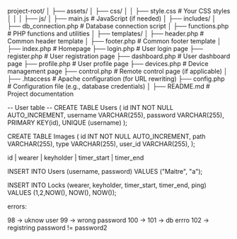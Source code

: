 project-root/
│
├── assets/
│   ├── css/
│   │   ├── style.css        # Your CSS styles
│   │
│   ├── js/
│       ├── main.js          # JavaScript (if needed)
│
├── includes/
│   ├── db_connection.php    # Database connection script
│   ├── functions.php        # PHP functions and utilities
│
├── templates/
│   ├── header.php           # Common header template
│   ├── footer.php           # Common footer template
│
├── index.php                # Homepage
├── login.php                # User login page
├── register.php             # User registration page
├── dashboard.php            # User dashboard page
├── profile.php              # User profile page
├── devices.php              # Device management page
├── control.php              # Remote control page (if applicable)
│
├── .htaccess                # Apache configuration (for URL rewriting)
├── config.php               # Configuration file (e.g., database credentials)
│
├── README.md                # Project documentation

-- User table --
CREATE TABLE Users (
  id INT NOT NULL AUTO_INCREMENT,
  username VARCHAR(255),
  password VARCHAR(255),
  PRIMARY KEY(id),
  UNIQUE (username)
);

CREATE TABLE Images (
  id INT NOT NULL AUTO_INCREMENT,
  path VARCHAR(255),
  type VARCHAR(255),
  user_id VARCHAR(255),
);

 id | wearer | keyholder | timer_start         | timer_end 

INSERT INTO Users (username, password) VALUES ("Maitre", "a");

INSERT INTO Locks (wearer, keyholder, timer_start, timer_end, ping) VALUES (1,2,NOW(), NOW(), NOW());

errors:

98 -> uknow user
99 -> wrong password
100 ->
101 -> db errro
102 -> registring password != password2